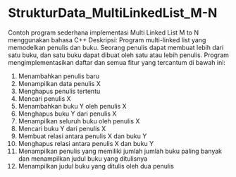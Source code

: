 # StrukturData_MultiLinkedList_M-N
Contoh program sederhana implementasi Multi Linked List M to N menggunakan bahasa C++
Deskripsi:
Program multi-linked list yang memodelkan penulis dan buku. Seorang penulis dapat membuat lebih dari satu buku, dan satu buku dapat dibuat oleh satu atau lebih penulis. Program mengimplementasikan daftar dan semua fitur yang tercantum di bawah ini:
1)	Menambahkan penulis baru 
2)	Menampilkan data penulis X 
3)	Menghapus penulis tertentu 
4)	Mencari penulis X 
5)	Menambahkan buku Y oleh penulis X 
6)	Menghapus buku Y dari penulis X 
7)	Menampilkan seluruh buku oleh penulis X 
8)	Mencari buku Y dari penulis X 
9)	Membuat relasi antara penulis X dan buku Y 
10)	Menghapus relasi antara penulis X dan buku Y 
11)	Menampilkan penulis yang memiliki jumlah jumlah buku paling banyak dan menampilkan judul buku yang ditulisnya 
12)	Menampilkan judul buku yang ditulis oleh dua penulis 
